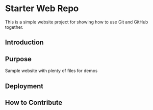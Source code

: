 # Starter Web Repo

This is a simple website project for showing how to use Git and GitHub together.

## Introduction

## Purpose

Sample website with plenty of files for demos

## Deployment

## How to Contribute

